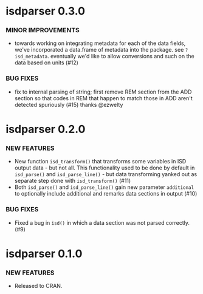 isdparser 0.3.0
===============

### MINOR IMPROVEMENTS

* towards working on integrating metadata for each of the data fields, we've incorporated a data.frame of metadata into the package. see `?isd_metadata`. eventually we'd like to allow conversions and such on the data based on units (#12)

### BUG FIXES

* fix to internal parsing of string; first remove REM section from the ADD section so that codes in REM that happen to match those in ADD aren't detected spuriously (#15) thanks @ezwelty


isdparser 0.2.0
===============

### NEW FEATURES

* New function `isd_transform()` that transforms some variables in 
ISD output data - but not all. This functionality used to be done
by default in `isd_parse()` and `isd_parse_line()` - but data transforming 
yanked out as separate step done with `isd_transform()` (#11)
* Both `isd_parse()` and `isd_parse_line()` gain new parameter 
`additional` to optionally include additional and remarks
data sections in output (#10)

### BUG FIXES

* Fixed a bug in `isd()` in which a data section was not parsed 
correctly. (#9)


isdparser 0.1.0
===============

### NEW FEATURES

* Released to CRAN.
